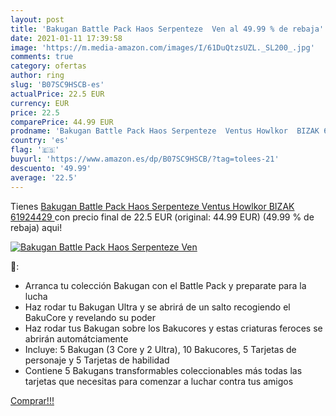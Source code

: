 ```yaml
---
layout: post
title: 'Bakugan Battle Pack Haos Serpenteze  Ven al 49.99 % de rebaja'
date: 2021-01-11 17:39:58
image: 'https://m.media-amazon.com/images/I/61DuQtzsUZL._SL200_.jpg'
comments: true
category: ofertas
author: ring
slug: 'B07SC9HSCB-es'
actualPrice: 22.5 EUR
currency: EUR
price: 22.5
comparePrice: 44.99 EUR
prodname: 'Bakugan Battle Pack Haos Serpenteze  Ventus Howlkor  BIZAK 61924429 '
country: 'es'
flag: '🇪🇸'
buyurl: 'https://www.amazon.es/dp/B07SC9HSCB/?tag=tolees-21'
descuento: '49.99'
average: '22.5'
---
```


Tienes [Bakugan Battle Pack Haos Serpenteze  Ventus Howlkor  BIZAK 61924429 ](https://www.amazon.es/dp/B07SC9HSCB/?tag=tolees-21) con precio final de  22.5 EUR (original: 44.99 EUR) (49.99 %  de rebaja) aqui!

[![Bakugan Battle Pack Haos Serpenteze  Ven](https://m.media-amazon.com/images/I/61DuQtzsUZL._SL200_.jpg)](https://www.amazon.es/dp/B07SC9HSCB/?tag=tolees-21)

🔎:

- Arranca tu colección Bakugan con el Battle Pack y preparate para la lucha
- Haz rodar tu Bakugan Ultra y se abrirá de un salto recogiendo el BakuCore y revelando su poder
- Haz rodar tus Bakugan sobre los Bakucores y estas criaturas feroces se abrirán automátciamente
- Incluye: 5 Bakugan (3 Core y 2 Ultra), 10 Bakucores, 5 Tarjetas de personaje y 5 Tarjetas de habilidad
- Contiene 5 Bakugans transformables coleccionables más todas las tarjetas que necesitas para comenzar a luchar contra tus amigos

[Comprar!!!](https://www.amazon.es/dp/B07SC9HSCB/?tag=tolees-21)
